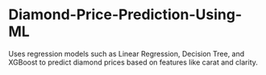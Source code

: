 # Diamond-Price-Prediction-Using-ML
Uses regression models such as Linear Regression, Decision Tree, and XGBoost to predict diamond prices based on features like carat and clarity.
